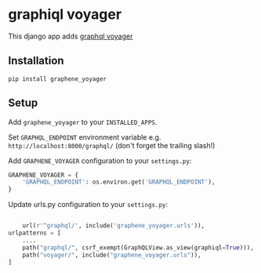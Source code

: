 # graphiql voyager

This django app adds [ graphql voyager ](https://github.com/IvanGoncharov/graphql-voyager)

## Installation

`pip install graphene_yoyager`

## Setup

Add `graphene_yoyager` to your `INSTALLED_APPS`.

Set `GRAPHQL_ENDPOINT` environment variable e.g. `http://localhost:8000/graphql/` (don't forget the trailing slash!)

Add `GRAPHENE_VOYAGER` configuration to your `settings.py`:

```python
GRAPHENE_VOYAGER = {
    'GRAPHQL_ENDPOINT': os.environ.get('GRAPHQL_ENDPOINT'),
}
```

Update urls.py configuration to your `settings.py`:

```python

    url(r'^graphql/', include('graphene_yoyager.urls')),
urlpatterns = [
    ....
    path("graphql/", csrf_exempt(GraphQLView.as_view(graphiql=True))),
    path("voyager/", include("graphene_voyager.urls")),
]
```
